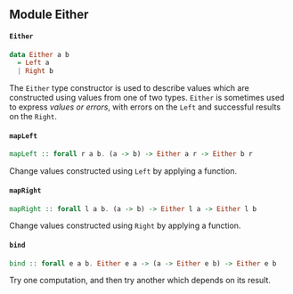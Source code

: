 ## Module Either

#### `Either`

``` purescript
data Either a b
  = Left a
  | Right b
```

The `Either` type constructor is used to describe values which are constructed using values
from one of two types.
`Either` is sometimes used to express _values or errors_, with errors on the `Left` and successful results
on the `Right`.

#### `mapLeft`

``` purescript
mapLeft :: forall r a b. (a -> b) -> Either a r -> Either b r
```

Change values constructed using `Left` by applying a function.

#### `mapRight`

``` purescript
mapRight :: forall l a b. (a -> b) -> Either l a -> Either l b
```

Change values constructed using `Right` by applying a function.

#### `bind`

``` purescript
bind :: forall e a b. Either e a -> (a -> Either e b) -> Either e b
```

Try one computation, and then try another which depends on its result.


